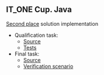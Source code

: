 ## IT_ONE Cup. Java

[Second place](https://cups.online/en/results/itonecup_java?period=past&roundId=728) solution implementation

* Qualification task: 
  * [Source](qualification/src/main/java)
  * [Tests](qualification/src/test/java)
* Final task:
  * [Source](final/src/main) 
  * [Verification scenario](final/src/main/java/ru/vk/competition/minchecker/service/StartService.java)

